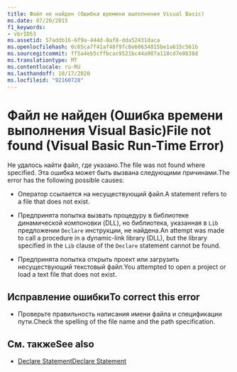 ```yaml
---
title: Файл не найден (Ошибка времени выполнения Visual Basic)
ms.date: 07/20/2015
f1_keywords:
- vbrID53
ms.assetid: 57addb16-6f9a-444d-8af8-dda52431daca
ms.openlocfilehash: 6c65ca7f41af48f9fc8e60634815be1a615c561b
ms.sourcegitcommit: ff5a4eb5cffbcac9521bc44a907a118cd7e8638d
ms.translationtype: MT
ms.contentlocale: ru-RU
ms.lasthandoff: 10/17/2020
ms.locfileid: "92160728"
---
```

# <a name="file-not-found-visual-basic-run-time-error"></a><span data-ttu-id="38870-102">Файл не найден (Ошибка времени выполнения Visual Basic)</span><span class="sxs-lookup"><span data-stu-id="38870-102">File not found (Visual Basic Run-Time Error)</span></span>

<span data-ttu-id="38870-103">Не удалось найти файл, где указано.</span><span class="sxs-lookup"><span data-stu-id="38870-103">The file was not found where specified.</span></span> <span data-ttu-id="38870-104">Эта ошибка может быть вызвана следующими причинами.</span><span class="sxs-lookup"><span data-stu-id="38870-104">The error has the following possible causes:</span></span>

- <span data-ttu-id="38870-105">Оператор ссылается на несуществующий файл.</span><span class="sxs-lookup"><span data-stu-id="38870-105">A statement refers to a file that does not exist.</span></span>

- <span data-ttu-id="38870-106">Предпринята попытка вызвать процедуру в библиотеке динамической компоновки (DLL), но библиотека, указанная в `Lib` предложении `Declare` инструкции, не найдена.</span><span class="sxs-lookup"><span data-stu-id="38870-106">An attempt was made to call a procedure in a dynamic-link library (DLL), but the library specified in the `Lib` clause of the `Declare` statement cannot be found.</span></span>

- <span data-ttu-id="38870-107">Предпринята попытка открыть проект или загрузить несуществующий текстовый файл.</span><span class="sxs-lookup"><span data-stu-id="38870-107">You attempted to open a project or load a text file that does not exist.</span></span>

## <a name="to-correct-this-error"></a><span data-ttu-id="38870-108">Исправление ошибки</span><span class="sxs-lookup"><span data-stu-id="38870-108">To correct this error</span></span>

- <span data-ttu-id="38870-109">Проверьте правильность написания имени файла и спецификации пути.</span><span class="sxs-lookup"><span data-stu-id="38870-109">Check the spelling of the file name and the path specification.</span></span>

## <a name="see-also"></a><span data-ttu-id="38870-110">См. также</span><span class="sxs-lookup"><span data-stu-id="38870-110">See also</span></span>

- [<span data-ttu-id="38870-111">Declare Statement</span><span class="sxs-lookup"><span data-stu-id="38870-111">Declare Statement</span></span>](../statements/declare-statement.md)

